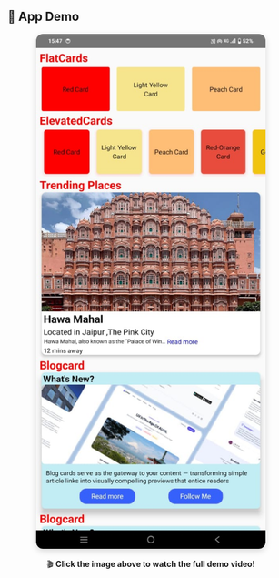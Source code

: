 ## 📱 App Demo

<p align="center">
  <a href="https://raw.githubusercontent.com/rishiprajapati99/Initial-Projects/main/CreativeStack/assets/AppDemo.mp4">
    <img src="./assets/demo-poster.png" alt="App Demo Video" style="width:80%; border-radius:12px; box-shadow:0 4px 12px rgba(0,0,0,0.15);" />
  </a>
</p>

<p align="center">
  🎬 <b>Click the image above to watch the full demo video!</b>
</p>
